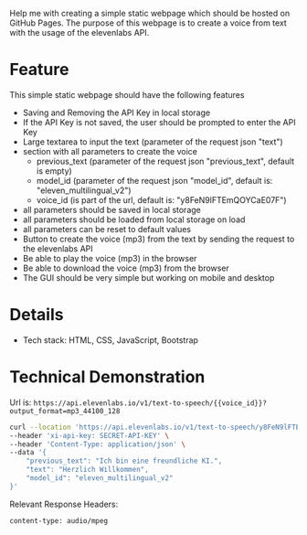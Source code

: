 Help me with creating a simple static webpage which should be hosted on GitHub Pages.
The purpose of this webpage is to create a voice from text with the usage of the elevenlabs API.

# Feature

This simple static webpage should have the following features

- Saving and Removing the API Key in local storage
- If the API Key is not saved, the user should be prompted to enter the API Key
- Large textarea to input the text (parameter of the request json "text")
- section with all parameters to create the voice
  - previous_text (parameter of the request json "previous_text", default is empty)
  - model_id (parameter of the request json "model_id", default is: "eleven_multilingual_v2")
  - voice_id (is part of the url, default is: "y8FeN9lFTEmQOYCaE07F")
- all parameters should be saved in local storage
- all parameters should be loaded from local storage on load
- all parameters can be reset to default values
- Button to create the voice (mp3) from the text by sending the request to the elevenlabs API
- Be able to play the voice (mp3) in the browser
- Be able to download the voice (mp3) from the browser
- The GUI should be very simple but working on mobile and desktop

# Details

- Tech stack: HTML, CSS, JavaScript, Bootstrap

# Technical Demonstration

Url is: `https://api.elevenlabs.io/v1/text-to-speech/{{voice_id}}?output_format=mp3_44100_128`

```bash
curl --location 'https://api.elevenlabs.io/v1/text-to-speech/y8FeN9lFTEmQOYCaE07F?output_format=mp3_44100_128' \
--header 'xi-api-key: SECRET-API-KEY' \
--header 'Content-Type: application/json' \
--data '{
    "previous_text": "Ich bin eine freundliche KI.",
    "text": "Herzlich Willkommen",
    "model_id": "eleven_multilingual_v2"
}'
```

Relevant Response Headers:

```plain
content-type: audio/mpeg
```
